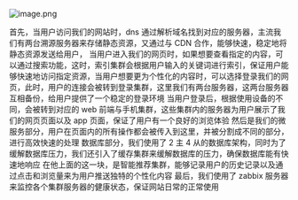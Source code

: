 ![image.png](https://gitee.com/zhaojiedong/img/raw/master/20240827085656.png)

首先，当用户访问我们的网站时，dns 通过解析域名找到对应的服务器，主流我们有两台溯源服务器来存储静态资源，又通过与 CDN 合作，能够快速，稳定地将静态资源发送给用户，
当用户进入我们的网页时，如果想要查看指定的内容，可以通过搜索功能，这时，索引集群会根据用户输入的关键词进行索引，保证用户能够快速地访问指定资源，当用户想要更为个性化的内容时，可以选择登录我们的网页，此时，用户的连接会被转到登录集群，这里我们有两台服务器，这两台服务器互相备份，给用户提供了一个稳定的登录环境
当用户登录后，根据使用设备的不同，会被转到对应的 web 前端与手机集群，这些集群内的服务器为用户展示了我们的网页页面以及 app 页面，保证了用户有一个良好的浏览体验
然后是我们的微服务部分，用户在页面内的所有操作都会被传入到这里，并被分割成不同的部分，进行高效快速的处理
数据库部分，我们使用了 2 主 4 从的数据库架构，同时为了缓解数据库压力，我们还引入了缓存集群来缓解数据库的压力，确保数据库能有快速地响应
在他上面的这一块，是智能推荐集群，能够记录用户的历史记录以及通过点击和浏览量来为用户推送独特的个性化内容
最后，我们使用了 zabbix 服务器来监控各个集群服务器的健康状态，保证网站日常的正常使用
